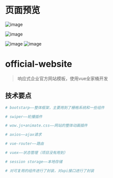 # 页面预览
![image](https://user-images.githubusercontent.com/23202488/205419618-d89962cd-db53-477b-b8b5-2f5e5d49dd7f.png)

![image](https://user-images.githubusercontent.com/23202488/205419626-2412aebb-24a8-4f3b-8e14-b9b5b77ce8a2.png)

![image](https://user-images.githubusercontent.com/23202488/205419627-fb6490f3-18d9-4446-bfd3-31f848163d29.png)
![image](https://user-images.githubusercontent.com/23202488/205419632-015c1665-2e44-4f2c-a401-c16d57a52679.png)



# official-website

> 响应式企业官方网站模板，使用vue全家桶开发

## 技术要点

``` bash
# bootstarp——整体框架，主要用到了栅格系统和一些组件

# swiper——轮播插件

# wow.js+animate.css——网站的整体动画插件

# axios——ajax请求

# vue-router——路由

# vuex——状态管理（项目没有用到）

# session storage——本地存储

# 对可复用的组件进行了封装，对api接口进行了封装
```
